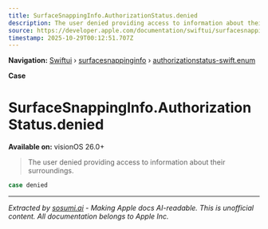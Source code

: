 ```yaml
---
title: SurfaceSnappingInfo.AuthorizationStatus.denied
description: The user denied providing access to information about their surroundings.
source: https://developer.apple.com/documentation/swiftui/surfacesnappinginfo/authorizationstatus-swift.enum/denied
timestamp: 2025-10-29T00:12:51.707Z
---
```


**Navigation:** [Swiftui](/documentation/swiftui) › [surfacesnappinginfo](/documentation/swiftui/surfacesnappinginfo) › [authorizationstatus-swift.enum](/documentation/swiftui/surfacesnappinginfo/authorizationstatus-swift.enum)

**Case**

# SurfaceSnappingInfo.AuthorizationStatus.denied

**Available on:** visionOS 26.0+

> The user denied providing access to information about their surroundings.

```swift
case denied
```

---

*Extracted by [sosumi.ai](https://sosumi.ai) - Making Apple docs AI-readable.*
*This is unofficial content. All documentation belongs to Apple Inc.*
